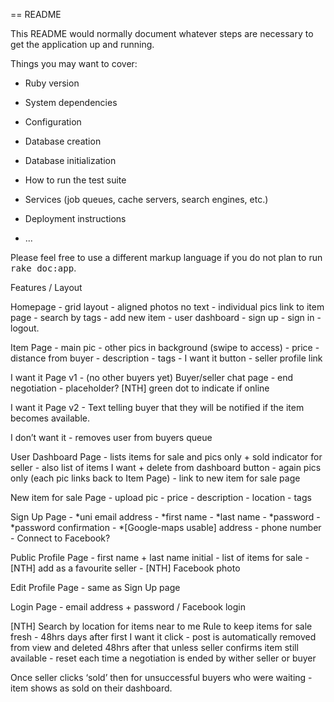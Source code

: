 == README

This README would normally document whatever steps are necessary to get the
application up and running.

Things you may want to cover:

* Ruby version

* System dependencies

* Configuration

* Database creation

* Database initialization

* How to run the test suite

* Services (job queues, cache servers, search engines, etc.)

* Deployment instructions

* ...


Please feel free to use a different markup language if you do not plan to run
<tt>rake doc:app</tt>.



Features / Layout

Homepage - grid layout - aligned photos no text - individual pics link to item page - search by tags - add new item - user dashboard - sign up - sign in - logout.

Item Page - main pic - other pics in background (swipe to access) - price - distance from buyer - description - tags - I want it button - seller profile link

I want it Page v1 - (no other buyers yet) Buyer/seller chat page - end negotiation - placeholder? [NTH] green dot to indicate if online

I want it Page v2 - Text telling buyer that they will be notified if the item becomes available.

I don’t want it - removes user from buyers queue

User Dashboard Page - lists items for sale and pics only + sold indicator for seller - also list of items I want + delete from dashboard button - again pics only (each pic links back to Item Page) - link to new item for sale page

New item for sale Page - upload pic - price - description - location - tags

Sign Up Page - *uni email address - *first name - *last name - *password - *password confirmation - *[Google-maps usable] address - phone number - Connect to Facebook?

Public Profile Page - first name + last name initial - list of items for sale - [NTH] add as a favourite seller - [NTH] Facebook photo

Edit Profile Page - same as Sign Up page

Login Page - email address + password / Facebook login

[NTH] Search by location for items near to me
Rule to keep items for sale fresh - 48hrs days after first I want it click - post is automatically removed from view and deleted 48hrs after that unless seller confirms item still available - reset each time a negotiation is ended by wither seller or buyer

Once seller clicks ‘sold’ then for unsuccessful buyers who were waiting - item shows as sold on their dashboard.
